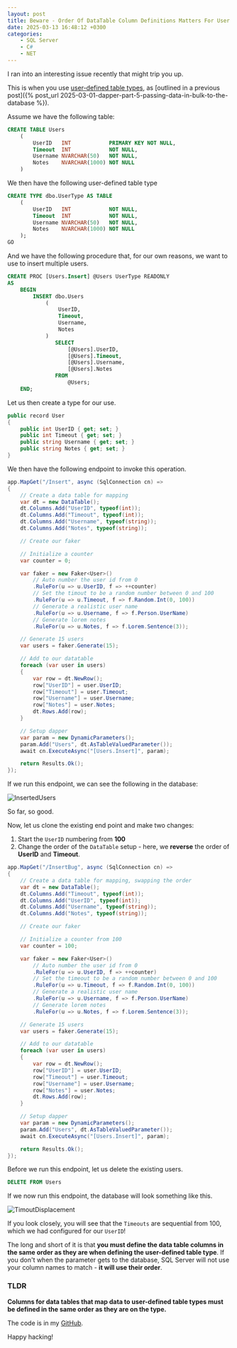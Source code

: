 ```yaml
---
layout: post
title: Beware - Order Of DataTable Column Definitions Matters For User Defined Table Type Mapping
date: 2025-03-13 16:48:12 +0300
categories:
    - SQL Server
    - C#
    - NET
---
```


I ran into an interesting issue recently that might trip you up.

This is when you use [user-defined table types](https://learn.microsoft.com/en-us/sql/relational-databases/server-management-objects-smo/tasks/using-user-defined-tables?view=sql-server-ver16), as [outlined in a previous post]({% post_url 2025-03-01-dapper-part-5-passing-data-in-bulk-to-the-database %}).

Assume we have the following table:

```sql
CREATE TABLE Users
    (
        UserID   INT            PRIMARY KEY NOT NULL,
        Timeout  INT            NOT NULL,
        Username NVARCHAR(50)   NOT NULL,
        Notes    NVARCHAR(1000) NOT NULL
    )
```

We then have the following user-defined table type

```sql
CREATE TYPE dbo.UserType AS TABLE
    (
        UserID   INT            NOT NULL,
        Timeout  INT            NOT NULL,
        Username NVARCHAR(50)   NOT NULL,
        Notes    NVARCHAR(1000) NOT NULL
    );
GO
```

And we have the following procedure that, for our own reasons, we want to use to insert multiple users.

```sql
CREATE PROC [Users.Insert] @Users UserType READONLY
AS
    BEGIN
        INSERT dbo.Users
            (
                UserID,
                Timeout,
                Username,
                Notes
            )
               SELECT
                   [@Users].UserID,
                   [@Users].Timeout,
                   [@Users].Username,
                   [@Users].Notes
               FROM
                   @Users;
    END;
```

Let us then create a type for our use.

```c#
public record User
{
    public int UserID { get; set; }
    public int Timeout { get; set; }
    public string Username { get; set; }
    public string Notes { get; set; }
}
```

We then have the following endpoint to invoke this operation.

```c#
app.MapGet("/Insert", async (SqlConnection cn) =>
{
    // Create a data table for mapping
    var dt = new DataTable();
    dt.Columns.Add("UserID", typeof(int));
    dt.Columns.Add("Timeout", typeof(int));
    dt.Columns.Add("Username", typeof(string));
    dt.Columns.Add("Notes", typeof(string));

    // Create our faker

    // Initialize a counter
    var counter = 0;

    var faker = new Faker<User>()
        // Auto number the user id from 0
        .RuleFor(u => u.UserID, f => ++counter)
        // Set the timout to be a random number between 0 and 100
        .RuleFor(u => u.Timeout, f => f.Random.Int(0, 100))
        // Generate a realistic user name
        .RuleFor(u => u.Username, f => f.Person.UserName)
        // Generate lorem notes
        .RuleFor(u => u.Notes, f => f.Lorem.Sentence(3));

    // Generate 15 users
    var users = faker.Generate(15);

    // Add to our datatable
    foreach (var user in users)
    {
        var row = dt.NewRow();
        row["UserID"] = user.UserID;
        row["Timeout"] = user.Timeout;
        row["Username"] = user.Username;
        row["Notes"] = user.Notes;
        dt.Rows.Add(row);
    }

    // Setup dapper
    var param = new DynamicParameters();
    param.Add("Users", dt.AsTableValuedParameter());
    await cn.ExecuteAsync("[Users.Insert]", param);

    return Results.Ok();
});
```

If we run this endpoint, we can see the following in the database:

![InsertedUsers](../images/2025/03/InsertedUsers.png)

So far, so good.

Now, let us clone the existing end point and make two changes:

1. Start the `UserID` numbering from **100**
2. Change the order of the `DataTable` setup - here, we **reverse** the order of **UserID** and **Timeout**.

```c#
app.MapGet("/InsertBug", async (SqlConnection cn) =>
{
    // Create a data table for mapping, swapping the order
    var dt = new DataTable();
    dt.Columns.Add("Timeout", typeof(int));
    dt.Columns.Add("UserID", typeof(int));
    dt.Columns.Add("Username", typeof(string));
    dt.Columns.Add("Notes", typeof(string));

    // Create our faker

    // Initialize a counter from 100
    var counter = 100;

    var faker = new Faker<User>()
        // Auto number the user id from 0
        .RuleFor(u => u.UserID, f => ++counter)
        // Set the timeout to be a random number between 0 and 100
        .RuleFor(u => u.Timeout, f => f.Random.Int(0, 100))
        // Generate a realistic user name
        .RuleFor(u => u.Username, f => f.Person.UserName)
        // Generate lorem notes
        .RuleFor(u => u.Notes, f => f.Lorem.Sentence(3));

    // Generate 15 users
    var users = faker.Generate(15);

    // Add to our datatable
    foreach (var user in users)
    {
        var row = dt.NewRow();
        row["UserID"] = user.UserID;
        row["Timeout"] = user.Timeout;
        row["Username"] = user.Username;
        row["Notes"] = user.Notes;
        dt.Rows.Add(row);
    }

    // Setup dapper
    var param = new DynamicParameters();
    param.Add("Users", dt.AsTableValuedParameter());
    await cn.ExecuteAsync("[Users.Insert]", param);

    return Results.Ok();
});
```

Before we run this endpoint, let us delete the existing users.

```sql
DELETE FROM Users
```

If we now run this endpoint, the database will look something like this.

![TimoutDisplacement](../images/2025/03/TimoutDisplacement.png)

If you look closely, you will see that the `Timeouts` are sequential from 100, which we had configured for our `UserID`!

The long and short of it is that **you must define the data table columns in the same order as they are when defining the user-defined table type**. If you don't when the parameter gets to the database, SQL Server will not use your column names to match - **it will use their order**.

### TLDR

**Columns for data tables that map data to user-defined table types must be defined in the same order as they are on the type.**

The code is in my [GitHub](https://github.com/conradakunga/BlogCode/tree/master/2025-03-13%20Beware%20UDTs).

Happy hacking!
